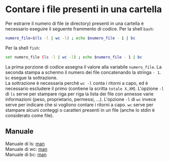 # Contare i file presenti in una cartella
Per estrarre il numero di file (e directory) presenti in una cartella è necessario eseguire il seguente frammento di codice.
Per la shell `bash`:
```bash
numero_file=$(ls -l | wc -l) ; echo $numero_file - 1 | bc
```

Per la shell `fish`:
```bash
set numero_file (ls -l | wc -l) ; echo $numero_file - 1 | bc
```

La prima porzione di codice assegna il valore alla variabile `numero_file`. La seconda stampa a schermo il numero dei file concatenando la stringa `- 1`. `bc` esegue la sottrazione.  
La sottrazione è necessaria perchè `wc -l` conta i ritorni a capo, ed è necessario escludere il primo (contiene la scritta `totale X,XM`).
L'opzione `-l` di `ls` serve per stampare riga per riga la lista dei file con annesse varie informazioni (peso, proprietario, permessi, ...). L'opzione `-l` di `wc` invece serve per indicare che si vogliono contare i ritorni a capo. `wc` serve per stampare alcuni conteggi o caratteri presenti in un file (anche lo stdin è considerato come file).

## Manuale
Manuale di ls: [man](http://linux.die.net/man/1/ls "Manuale di ls")  
Manuale di wc: [man](http://linux.die.net/man/1/wc "Manuale di wc")  
Manuale di bc: [man](http://linux.die.net/man/1/bc "Manuale di bc")
